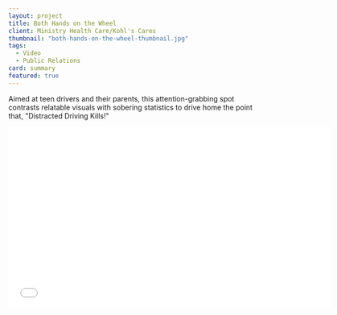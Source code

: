```yaml
---
layout: project
title: Both Hands on the Wheel
client: Ministry Health Care/Kohl's Cares
thumbnail: "both-hands-on-the-wheel-thumbnail.jpg"
tags:
  - Video
  - Public Relations
card: summary
featured: true
---
```


Aimed at teen drivers and their parents, this attention-grabbing spot contrasts relatable visuals with sobering statistics to drive home the point that, "Distracted Driving Kills!"

<iframe width="640" height="360" src="//www.youtube.com/embed/a7EW_H89M-8" frameborder="0" allowfullscreen></iframe>
